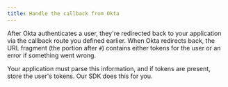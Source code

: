 ```yaml
---
title: Handle the callback from Okta
---
```

After Okta authenticates a user, they're redirected back to your application via the callback route you <GuideLink link="../define-callback">defined earlier</GuideLink>. When Okta redirects back, the URL fragment (the portion after `#`) contains either tokens for the user or an error if something went wrong.

Your application must parse this information, and if tokens are present, store the user's tokens. Our SDK does this for you.

<StackSelector snippet="handle-callback"/>

<NextSectionLink/>
